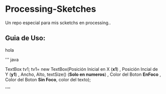# Processing-Sketches
Un repo especial para mis scketchs en processing..
## Guia de Uso: ##
hola

''' java

TextBox tv1;
tv1= new TextBox(Posición Inicial en X (**x1**) , Posición Incial de Y (**y1**) , Ancho, Alto, textSize() (**Solo en numeros**) , Color del Boton **EnFoco** , Color del Boton **Sin Foco**, color del texto);

''''
